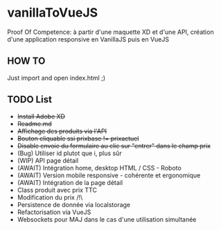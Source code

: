 # vanillaToVueJS

Proof Of Competence: à partir d'une maquette XD et d'une API, création d'une application responsive en VanillaJS puis en VueJS

## HOW TO

Just import and open index.html ;)

## TODO List

* ~~Install Adobe XD~~
* ~~Readme.md~~
* ~~Affichage des produits via l'API~~
* ~~Bouton cliquable ssi prixbase != prixactuel~~
* ~~Disable envoie du formulaire au clic sur "entrer" dans le champ prix~~
* (Bug) Utiliser id plutot que i, plus sûr
* (WIP) API page détail
* (AWAIT) Intégration home, desktop HTML / CSS - Roboto
* (AWAIT) Version mobile responsive - cohérente et ergonomique 
* (AWAIT) Intégration de la page détail
* Class produit avec prix TTC
* Modification du prix /!\
* Persistence de donnée via localstorage
* Refactorisation via VueJS
* Websockets pour MAJ dans le cas d'une utilisation simultanée